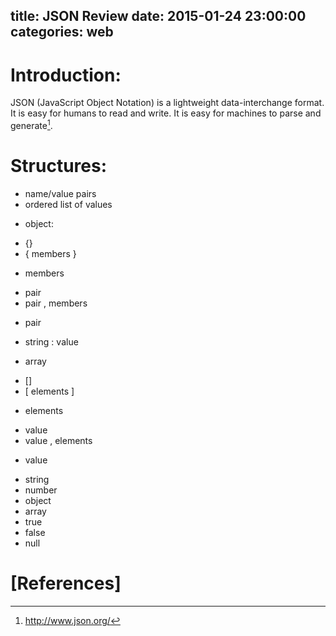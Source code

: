 title: JSON Review
date: 2015-01-24 23:00:00
categories: web
---

# Introduction:
JSON (JavaScript Object Notation) is a lightweight data-interchange format. It is easy for humans to read and write. It is easy for machines to parse and generate[^json]. 

# Structures:
- name/value pairs
- ordered list of values

* object:
 - {}
 - { members }

* members
 - pair
 - pair , members

* pair
 - string : value

* array
 - []
 - [ elements ]

* elements
 - value
 - value , elements

* value
 - string
 - number
 - object
 - array
 - true
 - false
 - null

# [References]
[^json]:http://www.json.org/
